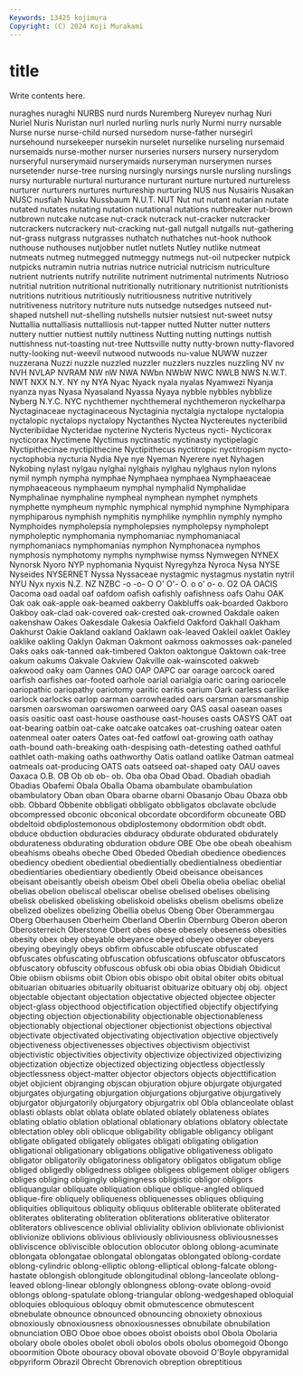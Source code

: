 ```yaml
---
Keywords: 13425 kojimura
Copyright: (C) 2024 Koji Murakami
---
```


# title

Write contents here.



nuraghes nuraghi NURBS nurd nurds Nuremberg Nureyev nurhag Nuri Nuriel
Nuris Nuristan nurl nurled nurling nurls nurly Nurmi nurry nursable
Nurse nurse nurse-child nursed nursedom nurse-father nursegirl nursehound nursekeeper nursekin
nurselet nurselike nurseling nursemaid nursemaids nurse-mother nurser nurseries nursers nursery
nurserydom nurseryful nurserymaid nurserymaids nurseryman nurserymen nurses nursetender nurse-tree nursing
nursingly nursings nursle nursling nurslings nursy nurturable nurtural nurturance nurturant
nurture nurtured nurtureless nurturer nurturers nurtures nurtureship nurturing NUS nus
Nusairis Nusakan NUSC nusfiah Nusku Nussbaum N.U.T. NUT Nut nut
nutant nutarian nutate nutated nutates nutating nutation nutational nutations nutbreaker
nut-brown nutbrown nutcake nutcase nut-crack nutcrack nut-cracker nutcracker nutcrackers nutcrackery
nut-cracking nut-gall nutgall nutgalls nut-gathering nut-grass nutgrass nutgrasses nuthatch nuthatches
nut-hook nuthook nuthouse nuthouses nutjobber nutlet nutlets Nutley nutlike nutmeat
nutmeats nutmeg nutmegged nutmeggy nutmegs nut-oil nutpecker nutpick nutpicks nutramin
nutria nutrias nutrice nutricial nutricism nutriculture nutrient nutrients nutrify nutrilite
nutriment nutrimental nutriments Nutrioso nutritial nutrition nutritional nutritionally nutritionary nutritionist
nutritionists nutritions nutritious nutritiously nutritiousness nutritive nutritively nutritiveness nutritory nutriture
nuts nutsedge nutsedges nutseed nut-shaped nutshell nut-shelling nutshells nutsier nutsiest
nut-sweet nutsy Nuttallia nuttalliasis nuttalliosis nut-tapper nutted Nutter nutter nutters
nuttery nuttier nuttiest nuttily nuttiness Nutting nutting nuttings nuttish nuttishness
nut-toasting nut-tree Nuttsville nutty nutty-brown nutty-flavored nutty-looking nut-weevil nutwood nutwoods
nu-value NUWW nuzzer nuzzerana Nuzzi nuzzle nuzzled nuzzler nuzzlers nuzzles
nuzzling NV nv NVH NVLAP NVRAM NW nW NWA NWbn
NWbW NWC NWLB NWS N.W.T. NWT NXX N.Y. NY ny
NYA Nyac Nyack nyala nyalas Nyamwezi Nyanja nyanza nyas Nyasa
Nyasaland Nyassa Nyaya nybble nybbles nybblize Nyberg N.Y.C. NYC nychthemer
nychthemeral nychthemeron nyckelharpa Nyctaginaceae nyctaginaceous Nyctaginia nyctalgia nyctalope nyctalopia nyctalopic
nyctalops nyctalopy Nyctanthes Nyctea Nyctereutes nycteribiid Nycteribiidae Nycteridae nycterine Nycteris
Nycteus nycti- Nycticorax nycticorax Nyctimene Nyctimus nyctinastic nyctinasty nyctipelagic Nyctipithecinae
nyctipithecine Nyctipithecus nyctitropic nyctitropism nycto- nyctophobia nycturia Nydia Nye nye
Nyeman Nyerere nyet Nyhagen Nykobing nylast nylgau nylghai nylghais nylghau
nylghaus nylon nylons nymil nymph nympha nymphae Nymphaea nymphaea Nymphaeaceae
nymphaeaceous nymphaeum nymphal nymphalid Nymphalidae Nymphalinae nymphaline nympheal nymphean nymphet
nymphets nymphette nympheum nymphic nymphical nymphid nymphine Nymphipara nymphiparous nymphish
nymphitis nymphlike nymphlin nymphly nympho Nymphoides nympholepsia nympholepsies nympholepsy nympholept
nympholeptic nymphomania nymphomaniac nymphomaniacal nymphomaniacs nymphomanias nymphon Nymphonacea nymphos nymphosis
nymphotomy nymphs nymphwise nymss Nymwegen NYNEX Nynorsk Nyoro NYP nyphomania
Nyquist Nyregyhza Nyroca Nysa NYSE Nyseides NYSERNET Nyssa Nyssaceae nystagmic
nystagmus nystatin nytril NYU Nyx nyxis N.Z. NZ NZBC -o
-o- O O' O'- O. o o' o- o. O2
OA OACIS Oacoma oad oadal oaf oafdom oafish oafishly oafishness
oafs Oahu OAK Oak oak oak-apple oak-beamed oakberry Oakbluffs oak-boarded
Oakboro Oakboy oak-clad oak-covered oak-crested oak-crowned Oakdale oaken oakenshaw Oakes
Oakesdale Oakesia Oakfield Oakford Oakhall Oakham Oakhurst Oakie Oakland oakland
Oaklawn oak-leaved Oakleil oaklet Oakley oaklike oakling Oaklyn Oakman Oakmont
oakmoss oakmosses oak-paneled Oaks oaks oak-tanned oak-timbered Oakton oaktongue Oaktown
oak-tree oakum oakums Oakvale Oakview Oakville oak-wainscoted oakweb oakwood oaky
oam Oannes OAO OAP OAPC oar oarage oarcock oared oarfish
oarfishes oar-footed oarhole oarial oarialgia oaric oaring oariocele oariopathic oariopathy
oariotomy oaritic oaritis oarium Oark oarless oarlike oarlock oarlocks oarlop
oarman oarrowheaded oars oarsman oarsmanship oarsmen oarswoman oarswomen oarweed oary
OAS oasal oasean oases oasis oasitic oast oast-house oasthouse oast-houses
oasts OASYS OAT oat oat-bearing oatbin oat-cake oatcake oatcakes oat-crushing
oatear oaten oatenmeal oater oaters Oates oat-fed oatfowl oat-growing oath
oathay oath-bound oath-breaking oath-despising oath-detesting oathed oathful oathlet oath-making oaths
oathworthy Oatis oatland oatlike Oatman oatmeal oatmeals oat-producing OATS oats
oatseed oat-shaped oaty OAU oaves Oaxaca O.B. OB Ob ob
ob- ob. Oba oba Obad Obad. Obadiah obadiah Obadias Obafemi
Obala Oballa Obama obambulate obambulation obambulatory Oban oban Obara obarne
obarni Obasanjo Obau Obaza obb obb. Obbard Obbenite obbligati obbligato
obbligatos obclavate obclude obcompressed obconic obconical obcordate obcordiform obcuneate OBD
obdeltoid obdiplostemonous obdiplostemony obdormition obdt obdt. obduce obduction obduracies obduracy
obdurate obdurated obdurately obdurateness obdurating obduration obdure OBE Obe obe
obeah obeahism obeahisms obeahs obeche Obed Obeded Obediah obedience obediences
obediency obedient obediential obedientially obedientialness obedientiar obedientiaries obedientiary obediently Obeid
obeisance obeisances obeisant obeisantly obeish obeism Obel obeli Obelia obelia
obeliac obelial obelias obelion obeliscal obeliscar obelise obelised obelises obelising
obelisk obelisked obelisking obeliskoid obelisks obelism obelisms obelize obelized obelizes
obelizing Obellia obelus Obeng Ober Oberammergau Oberg Oberhausen Oberheim Oberland
Oberlin Obernburg Oberon oberon Oberosterreich Oberstone Obert obes obese obesely
obeseness obesities obesity obex obey obeyable obeyance obeyed obeyeo obeyer
obeyers obeying obeyingly obeys obfirm obfuscable obfuscate obfuscated obfuscates obfuscating
obfuscation obfuscations obfuscator obfuscators obfuscatory obfuscity obfuscous obfusk obi obia
obias Obidiah Obidicut Obie obiism obiisms obiit Obion obis obispo
obit obital obiter obits obitual obituarian obituaries obituarily obituarist obituarize
obituary obj obj. object objectable objectant objectation objectative objected objectee
objecter object-glass objecthood objectification objectified objectify objectifying objecting objection objectionability
objectionable objectionableness objectionably objectional objectioner objectionist objections objectival objectivate objectivated
objectivating objectivation objective objectively objectiveness objectivenesses objectives objectivism objectivist objectivistic
objectivities objectivity objectivize objectivized objectivizing objectization objectize objectized objectizing objectless
objectlessly objectlessness object-matter objector objectors objects objecttification objet objicient objranging
objscan objuration objure objurgate objurgated objurgates objurgating objurgation objurgations objurgative
objurgatively objurgator objurgatorily objurgatory objurgatrix obl Obla oblanceolate oblast oblasti
oblasts oblat oblata oblate oblated oblately oblateness oblates oblating oblatio
oblation oblational oblationary oblations oblatory oblectate oblectation obley obli oblicque
obligability obligable obligancy obligant obligate obligated obligately obligates obligati obligating
obligation obligational obligationary obligations obligative obligativeness obligato obligator obligatorily obligatoriness
obligatory obligatos obligatum oblige obliged obligedly obligedness obligee obligees obligement
obliger obligers obliges obliging obligingly obligingness obligistic obligor obligors obliquangular
obliquate obliquation oblique oblique-angled obliqued oblique-fire obliquely obliqueness obliquenesses obliques
obliquing obliquities obliquitous obliquity obliquus obliterable obliterate obliterated obliterates obliterating
obliteration obliterations obliterative obliterator obliterators oblivescence oblivial obliviality oblivion oblivionate
oblivionist oblivionize oblivions oblivious obliviously obliviousness obliviousnesses obliviscence obliviscible oblocution
oblocutor oblong oblong-acuminate oblongata oblongatae oblongatal oblongatas oblongated oblong-cordate oblong-cylindric
oblong-elliptic oblong-elliptical oblong-falcate oblong-hastate oblongish oblongitude oblongitudinal oblong-lanceolate oblong-leaved oblong-linear
oblongly oblongness oblong-ovate oblong-ovoid oblongs oblong-spatulate oblong-triangular oblong-wedgeshaped obloquial obloquies
obloquious obloquy obmit obmutescence obmutescent obnebulate obnounce obnounced obnouncing obnoxiety
obnoxious obnoxiously obnoxiousness obnoxiousnesses obnubilate obnubilation obnunciation OBO Oboe oboe
oboes oboist oboists obol Obola Obolaria obolary obole oboles obolet
oboli obolos obols obolus obomegoid Obongo oboormition Obote obouracy oboval
obovate obovoid O'Boyle obpyramidal obpyriform Obrazil Obrecht Obrenovich obreption obreptitious
